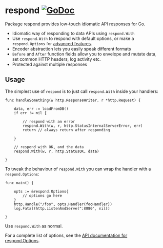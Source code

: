 # respond [![GoDoc](https://godoc.org/github.com/matryer/respond?status.svg)](https://godoc.org/github.com/matryer/respond)

Package respond provides low-touch idiomatic API responses for Go.

  * Idiomatic way of responding to data APIs using `respond.With`
  * Use `respond.With` to respond with default options, or make a `respond.Options` for [advanced features](https://godoc.org/github.com/matryer/respond#Options).
  * Encoder abstraction lets you easily speak different formats
  * `Before` and `After` function fields allow you to envelope and mutate data, set common HTTP headers, log activity etc.
  * Protected against multiple responses

## Usage

The simplest use of `respond` is to just call `respond.With` inside your handlers:

```
func handleSomething(w http.ResponseWriter, r *http.Request) {
	
	data, err := loadFromDB()
	if err != nil {

		// respond with an error
		respond.With(w, r, http.StatusInternalServerError, err)
		return // always return after responding

	}

	// respond with OK, and the data
	respond.With(w, r, http.StatusOK, data)

}
```

To tweak the behaviour of `respond.With` you can wrap the handler with a `respond.Options`:

```
func main() {
	
	opts := &respond.Options{
		// options go here
	}
	http.Handle("/foo", opts.Handler(fooHandler))
	log.Fatal(http.ListenAndServe(":8080", nil))

}
```

Use `respond.With` as normal.

For a complete list of options, see the [API documentation for respond.Options](https://godoc.org/github.com/matryer/respond#Options).